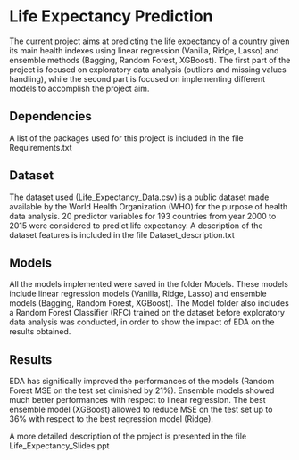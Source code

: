 # Life Expectancy Prediction
The current project aims at predicting the life expectancy of a country given its main health indexes using linear regression (Vanilla, Ridge, Lasso) and ensemble methods (Bagging, Random Forest, XGBoost). 
The first part of the project is focused on exploratory data analysis (outliers and missing values handling), while the second part is focused on implementing different models to accomplish the project aim.

## Dependencies
A list of the packages used for this project is included in the file Requirements.txt

## Dataset
The dataset used (Life_Expectancy_Data.csv) is a public dataset made available by the World Health Organization (WHO) for the purpose of health data analysis. 20 predictor variables for 193 countries from year 2000 to 2015 were considered to predict life expectancy. A description of the dataset features is included in the file Dataset_description.txt

## Models
All the models implemented were saved in the folder Models. These models include linear regression models (Vanilla, Ridge, Lasso) and ensemble models (Bagging, Random Forest, XGBoost). The Model folder also includes a Random Forest Classifier (RFC) trained on the dataset before exploratory data analysis was conducted, in order to show the impact of EDA on the results obtained.

## Results
EDA has significally improved the performances of the models (Random Forest MSE on the test set dimished by 21%).
Ensemble models showed much better performances with respect to linear regression. The best ensemble model (XGBoost) allowed to reduce MSE on the test set up to 36% with respect to the best regression model (Ridge).

A more detailed description of the project is presented in the file Life_Expectancy_Slides.ppt


